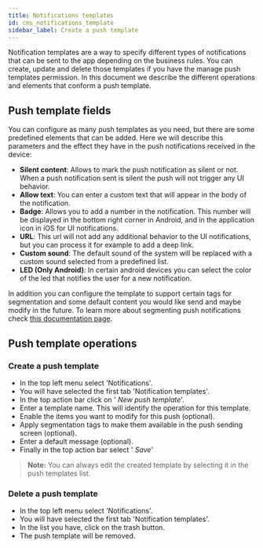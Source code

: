 ```yaml
---
title: Notifications templates
id: cms_notifications_template
sidebar_label: Create a push template
---
```


Notification templates are a way to specify different types of notifications that can be sent to the app depending on the 
business rules. You can create, update and delete those templates if you have the manage push templates permission. In
this document we describe the different operations and elements that conform a push template.

## Push template fields

You can configure as many push templates as you need, but there are some predefined elements that can be added. Here we
will describe this parameters and the effect they have in the push notifications received in the device:

- **Silent content**: Allows to mark the push notification as silent or not. When a push notification sent is silent the 
push will not trigger any UI behavior.
- **Allow text**: You can enter a custom text that will appear in the body of the notification.
- **Badge**: Allows you to add a number in the notification. This number will be displayed in the bottom right corner in Android,
and in the application icon in iOS for UI notifications.
- **URL**: This url will not add any additional behavior to the UI notifications, but you can process it for example to add a
deep link.
- **Custom sound**: The default sound of the system will be replaced with a custom sound selected from a predefined list.
- **LED (Only Android)**: In certain android devices you can select the color of the led that notifies the user for a new 
notification.

In addition you can configure the template to support certain tags for segmentation and some default content you would like 
send and maybe modify in the future. To learn more about segmenting push notifications check [this documentation page](../segmentation/cms_segmentation_operations).

## Push template operations

### Create a push template

- In the top left menu select 'Notifications'.
- You will have selected the first tab 'Notification templates'.
- In the top action bar click on '<span class="fa fa-plus"></span> *New push template*'.
- Enter a template name. This will identify the operation for this template.
- Enable the items you want to modify for this push (optional).
- Apply segmentation tags to make them available in the push sending screen (optional).
- Enter a default message (optional).
- Finally in the top action bar select '<span class="fa fa-floppy-o"></span> *Save*'

> **Note:** You can always edit the created template by selecting it in the push templates list.

### Delete a push template

- In the top left menu select 'Notifications'.
- You will have selected the first tab 'Notification templates'.
- In the list you have, click on the <span class="fa fa-trash"></span> trash button.
- The push template will be removed.